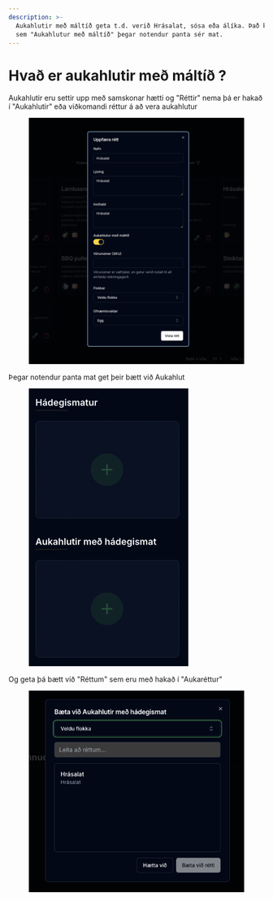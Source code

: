 ```yaml
---
description: >-
  Aukahlutir með máltíð geta t.d. verið Hrásalat, sósa eða álíka. Það kemur upp
  sem "Aukahlutur með máltíð" þegar notendur panta sér mat.
---
```


# Hvað er aukahlutir með máltíð ?

Aukahlutir eru settir upp með samskonar hætti og "Réttir" nema þá er hakað í "Aukahlutir" eða viðkomandi réttur á að vera aukahlutur

<figure><img src="../.gitbook/assets/Screenshot 2025-07-11 at 14.36.59.png" alt=""><figcaption></figcaption></figure>

Þegar notendur panta mat get þeir bætt við Aukahlut

<figure><img src="../.gitbook/assets/Screenshot 2025-07-11 at 14.40.31.png" alt=""><figcaption></figcaption></figure>

Og geta þá bætt við "Réttum" sem eru með hakað í "Aukaréttur"

<figure><img src="../.gitbook/assets/Screenshot 2025-07-11 at 14.43.12.png" alt=""><figcaption></figcaption></figure>
